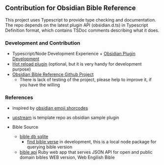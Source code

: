 ## Contribution for Obsidian Bible Reference

This project uses Typescript to provide type checking and documentation.
The repo depends on the latest plugin API (obsidian.d.ts) in Typescript Definition format, which contains TSDoc comments describing what it does.

### Development and Contribution
- Typescript/Node Development Experience + [Obsidian Plugin Development](docs/ObsidianPluginDevelopment.md)
- [Hot reload plugin](https://github.com/pjeby/hot-reload) (optional, but it is very handy for development purpose)
- [Obsidian Bible Reference Github Project](https://github.com/tim-hub/obsidian-bible-reference/projects/1)
  - There is lack of testing of the project, please help to improve it, if you have the willing
  
  
### References
- inspired by [obsidian emoji shorcodes](https://github.com/phibr0/obsidian-emoji-shortcodes)
- [upstream](https://github.com/obsidianmd/obsidian-sample-plugin) is template repo as obsidian sample plugin

- Bible Source
  - [bible db sqlite](https://github.com/tim-hub/bible_databases)
    - [find bible verse](https://github.com/tim-hub/FindBibleVerse) in development, this is a local node package for querying bible version
  - [bible api](https://bible-api.com/) Ruby web app that serves JSON API for open and public domain bibles WEB version, Web Engilish Bible
